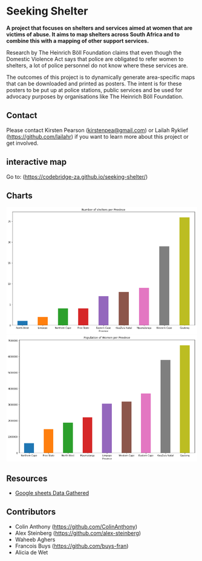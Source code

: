# Seeking Shelter

**A project that focuses on shelters and services aimed at women that are victims of abuse. It aims to map shelters across South Africa and to combine this with a mapping of other support services.**

Research by The Heinrich Böll Foundation claims that even though the Domestic Violence Act says that police are obligated to refer women to shelters, a lot of police personnel do not know where these services are. 

The outcomes of this project is to dynamically generate area-specific maps that can be downloaded and printed as posters. The intent is for these posters to be put up at police stations, public services and be used for advocacy purposes by organisations like The Heinrich Böll Foundation.

## Contact
Please contact Kirsten Pearson (kirstenpea@gmail.com) or Lailah Ryklief (https://github.com/lailahr) if you want to learn more about this project or get involved.

## interactive map
Go to: (https://codebridge-za.github.io/seeking-shelter/)

## Charts
![](data/charts/number-of-sherts-per-province.png)
![](data/charts/female-population-per-province.png)

## Resources
- [Google sheets Data Gathered](https://docs.google.com/spreadsheets/d/16QnoXu2MDsbSpIE6H52mYsLbXZdmieqgsean8i_3RlA/edit#gid=590324052)

## Contributors
- Colin Anthony (https://github.com/ColinAnthony)
- Alex Steinberg (https://github.com/alex-steinberg)
- Waheeb Aghers
- Francois Buys (https://github.com/buys-fran)
- Alicia de Wet
